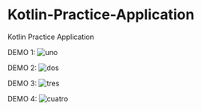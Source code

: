 # Kotlin-Practice-Application
Kotlin Practice Application

DEMO 1:
![uno](https://user-images.githubusercontent.com/95058605/236985635-2ce2b540-e9fe-4df6-9bf7-878d146abead.gif)

DEMO 2:
![dos](https://user-images.githubusercontent.com/95058605/236985658-c63041fe-3245-41fe-b4e8-ae74a7532485.gif)

DEMO 3:
![tres](https://user-images.githubusercontent.com/95058605/236985677-5f270ee8-d9bc-425a-b0f5-744deeba1496.gif)

DEMO 4:
![cuatro](https://user-images.githubusercontent.com/95058605/236985697-48364ccf-91be-4ac7-b026-94028f90a413.gif)
